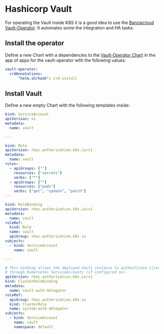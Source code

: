 # Hashicorp Vault

For operating the Vault inside K8S it is a good idea to use the [Banzaicloud Vault-Operator](https://github.com/banzaicloud/bank-vaults).
It automates some the integration and HA tasks.


## Install the operator

Define a new Chart with a dependencies to the
[Vault-Operator Chart](https://artifacthub.io/packages/helm/banzaicloud-stable/vault-operator)
in the app of apps for the vault-operator with the following values:

```yaml
vault-operator:
  crdAnnotations:
      "helm.sh/hook": crd-install
```

## Install Vault

Define a new empty Chart with the following templates inside:

```yaml:rbac.yaml
kind: ServiceAccount
apiVersion: v1
metadata:
  name: vault

---

kind: Role
apiVersion: rbac.authorization.k8s.io/v1
metadata:
  name: vault
rules:
  - apiGroups: [""]
    resources: ["secrets"]
    verbs: ["*"]
  - apiGroups: [""]
    resources: ["pods"]
    verbs: ["get", "update", "patch"]
---

kind: RoleBinding
apiVersion: rbac.authorization.k8s.io/v1
metadata:
  name: vault
roleRef:
  kind: Role
  name: vault
  apiGroup: rbac.authorization.k8s.io
subjects:
  - kind: ServiceAccount
    name: vault

---

# This binding allows the deployed Vault instance to authenticate clients
# through Kubernetes ServiceAccounts (if configured so).
apiVersion: rbac.authorization.k8s.io/v1
kind: ClusterRoleBinding
metadata:
  name: vault-auth-delegator
roleRef:
  apiGroup: rbac.authorization.k8s.io
  kind: ClusterRole
  name: system:auth-delegator
subjects:
  - kind: ServiceAccount
    name: vault
    namespace: default
```


